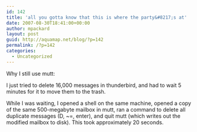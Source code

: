 ```yaml
---
id: 142
title: 'all you gotta know that this is where the party&#8217;s at'
date: 2007-08-30T18:41:00+00:00
author: mpackard
layout: post
guid: http://aquamap.net/blog/?p=142
permalink: /?p=142
categories:
  - Uncategorized
---
```

Why I still use mutt:

I just tried to delete 16,000 messages in thunderbird, and had to wait 5 minutes for it to move them to the trash.

While I was waiting, I opened a shell on the same machine, opened a copy of the same 500-megabyte mailbox in mutt, ran a command to delete all duplicate messages (D, ~=, enter), and quit mutt (which writes out the modified mailbox to disk). This took approximately 20 seconds.